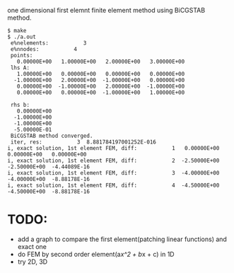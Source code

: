 one dimensional first elemnt finite element method using BiCGSTAB method.

~~~
$ make
$ ./a.out
 e%nelements:           3
 e%nnodes:           4
 points:
   0.00000E+00   1.00000E+00   2.00000E+00   3.00000E+00
 lhs A:
   1.00000E+00   0.00000E+00   0.00000E+00   0.00000E+00
  -1.00000E+00   2.00000E+00  -1.00000E+00   0.00000E+00
   0.00000E+00  -1.00000E+00   2.00000E+00  -1.00000E+00
   0.00000E+00   0.00000E+00  -1.00000E+00   1.00000E+00

 rhs b:
   0.00000E+00
  -1.00000E+00
  -1.00000E+00
  -5.00000E-01
 BiCGSTAB method converged.
 iter, res:           3  8.881784197001252E-016
i, exact solution, 1st element FEM, diff:           1   0.00000E+00   0.00000E+00   0.00000E+00
i, exact solution, 1st element FEM, diff:           2  -2.50000E+00  -2.50000E+00  -4.44089E-16
i, exact solution, 1st element FEM, diff:           3  -4.00000E+00  -4.00000E+00  -8.88178E-16
i, exact solution, 1st element FEM, diff:           4  -4.50000E+00  -4.50000E+00  -8.88178E-16
~~~
  
TODO:
======
* add a graph to compare the first element(patching linear functions) and exact one
* do FEM by second order element(a*x^2 + b*x + c) in 1D
* try 2D, 3D
